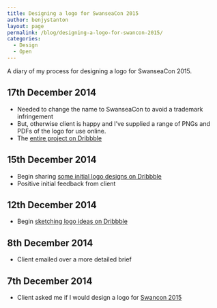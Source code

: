 ```yaml
---
title: Designing a logo for SwanseaCon 2015
author: benjystanton
layout: page 
permalink: /blog/designing-a-logo-for-swancon-2015/
categories:
  - Design
  - Open
---
```

A diary of my process for designing a logo for SwanseaCon 2015.

<!--more-->

## 17th December 2014

  * Needed to change the name to SwanseaCon to avoid a trademark infringement
  * But, otherwise client is happy and I’ve supplied a range of PNGs and PDFs of the logo for use online.
  * The [entire project on Dribbble][1]

## 15th December 2014

  * Begin sharing [some initial logo designs on Dribbble][2]
  * Positive initial feedback from client

## 12th December 2014

  * Begin [sketching logo ideas on Dribbble][3]

## 8th December 2014

  * Client emailed over a more detailed brief

## 7th December 2014

  * Client asked me if I would design a logo for [Swancon 2015][4]

 [1]: https://dribbble.com/benjystanton/projects/251590-SwanseaCon-2015 "SwanseaCon logos on Dribbble"
 [2]: https://dribbble.com/shots/1847285-Swancon-Logo-v01-01 "Early Swancon logo designs"
 [3]: https://dribbble.com/shots/1853679-An-early-sketch-of-the-swan "Early sketch on Dribbble"
 [4]: http://swancon.co.uk/ "Swancon 2015 website"